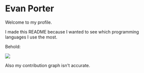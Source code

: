 # Evan Porter

Welcome to my profile.

I made this README because I wanted to see which programming languages I use the most.

Behold:

![](https://github-readme-stats.vercel.app/api/top-langs/?username=evanwporter&v=2&cache_seconds=0)

Also my contribution graph isn't accurate.
